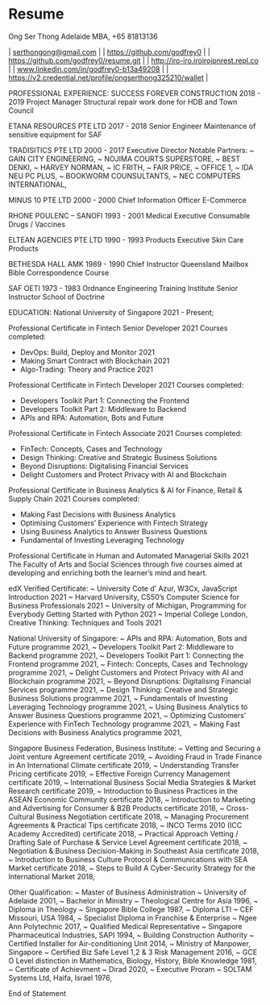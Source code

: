 # Resume

Ong Ser Thong 
Adelaide MBA, +65 81813136

| serthongong@gmail.com |
| https://github.com/godfrey0 | 
| https://github.com/godfrey0/resume.git |
| http://iro-iro.iroirojpnrest.repl.co |
| www.linkedin.com/in/godfrey0-b13a49208 | 
| https://v2.credential.net/profile/ongserthong325210/wallet |

PROFESSIONAL EXPERIENCE:
SUCCESS FOREVER CONSTRUCTION 2018 - 2019 
Project Manager
Structural repair work done for HDB and Town Council

ETANA RESOURCES PTE LTD 2017 - 2018 
Senior Engineer
Maintenance of sensitive equipment for SAF

TRADISITICS PTE LTD 2000 - 2017 
Executive Director
Notable Partners:
~ GAIN CITY ENGINEERING,
~ NOJIMA COURTS SUPERSTORE, 
~ BEST DENKI,
~ HARVEY NORMAN,
~ IC FRITH,
~ FAIR PRICE,
~ OFFICE 1,
~ IDA NEU PC PLUS,
~ BOOKWORM COUNSULTANTS,
~ NEC COMPUTERS INTERNATIONAL, 

MINUS 10 PTE LTD 2000 - 2000 
Chief Information Officer 
E-Commerce 

RHONE POULENC – SANOFI 1993 - 2001
Medical Executive
Consumable Drugs / Vaccines

ELTEAN AGENCIES PTE LTD 1990 - 1993
Products Executive
Skin Care Products

BETHESDA HALL AMK 1989 - 1990
Chief Instructor
Queensland Mailbox Bible Correspondence Course 

SAF OETI 1973 - 1983
Ordnance Engineering Training Institute 
Senior Instructor School of Doctrine 

EDUCATION:
National University of Singapore 2021 - Present;

Professional Certificate in Fintech Senior Developer 2021 
Courses completed:
- DevOps: Build, Deploy and Monitor 2021
- Making Smart Contract with Blockchain 2021
- Algo-Trading: Theory and Practice 2021

Professional Certificate in Fintech Developer 2021 
Courses completed:
- Developers Toolkit Part 1: Connecting the Frontend 
- Developers Toolkit Part 2: Middleware to Backend 
- APIs and RPA: Automation, Bots and Future 

Professional Certificate in Fintech Associate 2021 
Courses completed:
- FinTech: Concepts, Cases and Technology
- Design Thinking: Creative and Strategic Business Solutions 
- Beyond Disruptions: Digitalising Financial Services 
- Delight Customers and Protect Privacy with AI and Blockchain 

Professional Certificate in Business Analytics & AI for Finance, Retail & Supply Chain 2021 
Courses completed:
- Making Fast Decisions with Business Analytics
- Optimising Customers’ Experience with Fintech Strategy 
- Using Business Analytics to Answer Business Questions 
- Fundamental of Investing Leveraging Technology 

Professional Certificate in Human and Automated Managerial Skills 2021
The Faculty of Arts and Social Sciences through five courses aimed 
at developing and enriching both the learner’s mind and heart. 

edX Verified Certificate:
~ University Cote d’ Azur, W3Cx, JavaScript Introduction 2021
~ Harvard University, CS50’s Computer Science for Business Professionals 2021 
~ University of Michigan, Programming for Everybody Getting Started with Python 2021 
~ Imperial College London, Creative Thinking: Techniques and Tools 2021 

National University of Singapore: 
~ APIs and RPA: Automation, Bots and Future programme 2021,
~ Developers Toolkit Part 2: Middleware to Backend programme 2021,
~ Developers Toolkit Part 1: Connecting the Frontend programme 2021,
~ Fintech: Concepts, Cases and Technology programme 2021,
~ Delight Customers and Protect Privacy with AI and Blockchain programme 2021, 
~ Beyond Disruptions: Digitalising Financial Services programme 2021,
~ Design Thinking: Creative and Strategic Business Solutions programme 2021, 
~ Fundamentals of Investing Leveraging Technology programme 2021,
~ Using Business Analytics to Answer Business Questions programme 2021, 
~ Optimizing Customers’ Experience with FinTech Technology programme 2021, 
~ Making Fast Decisions with Business Analytics programme 2021,

Singapore Business Federation, Business Institute: 
~ Vetting and Securing a Joint venture Agreement certificate 2019,
~ Avoiding Fraud in Trade Finance in An International Climate certificate 2019,
~ Understanding Transfer Pricing certificate 2019,
~ Effective Foreign Currency Management certificate 2019,
~ International Business Social Media Strategies & Market Research certificate 2019,
~ Introduction to Business Practices in the ASEAN Economic Community certificate 2018, 
~ Introduction to Marketing and Advertising for Consumer & B2B Products certificate 2018, 
~ Cross-Cultural Business Negotiation certificate 2018,
~ Managing Procurement Agreements & Practical Tips certificate 2018,
~ INCO Terms 2010 (ICC Academy Accredited) certificate 2018,
~ Practical Approach Vetting / Drafting Sale of Purchase & Service Level Agreement certificate 2018, 
~ Negotiation & Business Decision-Making in Southeast Asia certificate 2018,
~ Introduction to Business Culture Protocol & Communications with SEA Market certificate 2018,
~ Steps to Build A Cyber-Security Strategy for the International Market 2018, 

Other Qualification:
~ Master of Business Administration ~ University of Adelaide 2001,
~ Bachelor in Ministry ~ Theological Centre for Asia 1996,
~ Diploma in Theology ~ Singapore Bible College 1987,
~ Diploma LTI ~ CEF Missouri, USA 1984,
~ Specialist Diploma in Franchise & Enterprise ~ Ngee Ann Polytechnic 2017,
~ Qualified Medical Representative ~ Singapore Pharmaceutical Industries, SAPI 1994, 
~ Building Construction Authority ~ Certified Installer for Air-conditioning Unit 2014,
~ Ministry of Manpower, Singapore ~ Certified Biz Safe Level 1,2 & 3 Risk Management 2016, 
~ GCE O Level distinction in Mathematics, Biology, History, Bible Knowledge 1981,
~ Certificate of Achievment ~ Dirad 2020,
~ Executive Proram ~ SOLTAM Systems Ltd, Haifa, Israel 1976,

End of Statement
